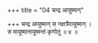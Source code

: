 +++
title = "04 चन्द्र आयुष्मान्"

+++
चन्द्र आयुष्मान् स नक्षत्रैरायुष्मान् ।  
स मायुष्मानायुष्मन्तं कृणोतु ॥ ४ ॥
